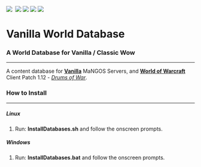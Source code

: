 [![](https://www.getmangos.eu/images/primus/blue/misc/logo.png)](http://www.getmangos.eu)&nbsp;
[![](/icons/FORUM.gif)](https://www.getmangos.eu/forum.php)
[![](/icons/WIKI.gif)](http://github.com/mangoswiki/wiki/wiki)
[![](/icons/TOOLS.gif)](http://github.com/mangostools)
[![](/icons/TRACKER.gif)](https://www.getmangos.eu/project.php)

Vanilla World Database
===

### A World Database for Vanilla / Classic Wow
----
A content database for [**Vanilla**][10] MaNGOS Servers, and [**World of Warcraft**][50] Client Patch
1.12 - [_Drums of War_][51].

### How to Install
---------------
##### Linux

1. Run: **InstallDatabases.sh** and follow the onscreen prompts.

##### Windows

1. Run: **InstallDatabases.bat** and follow the onscreen prompts.


[10]: https://github.com/mangoszero/server "mangos zero"

[50]: http://blizzard.com/games/wow/ "World of Warcraft"
[51]: http://www.wowpedia.org/Patch_1.12.0 "WoW 1.12.0 - Drums of War"
